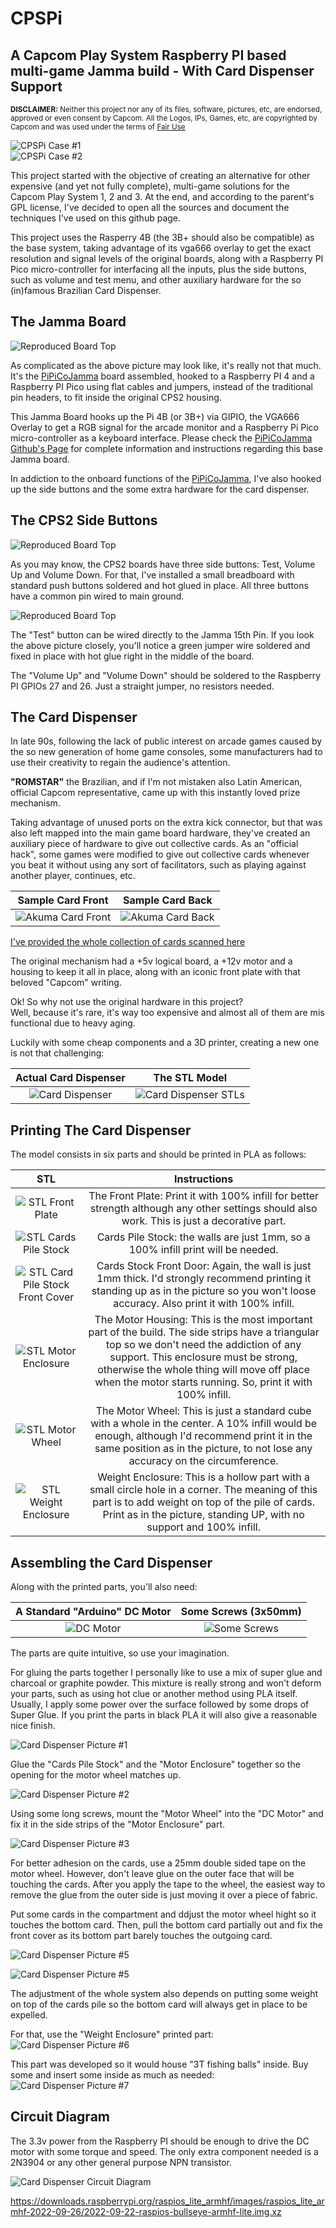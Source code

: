 # CPSPi
## A Capcom Play System Raspberry PI based multi-game Jamma build - With Card Dispenser Support
  
<sup>**DISCLAIMER:** Neither this project nor any of its files, software, pictures, etc, are endorsed, approved or even consent by Capcom. All the Logos, IPs, Games, etc, are copyrighted by Capcom and was used under the terms of [Fair Use](https://www.copyright.gov/fair-use/)</sup>  
  
![CPSPi Case #1](images/board2.jpg)  
![CPSPi Case #2](images/board3.jpg)  
  
This project started with the objective of creating an alternative for other expensive (and yet not fully complete), multi-game solutions for the Capcom Play System 1, 2 and 3. At the end, and according to the parent's GPL license, I've decided to open all the sources and document the techniques I've used on this github page.  
  
This project uses the Rasperry 4B (the 3B+ should also be compatible) as the base system, taking advantage of its vga666 overlay to get the exact resolution and signal levels of the original boards, along with a Raspberry PI Pico micro-controller for interfacing all the inputs, plus the side buttons, such as volume and test menu, and other auxiliary hardware for the so (in)famous Brazilian Card Dispenser.  
  
## The Jamma Board  
![Reproduced Board Top](images/board1.jpg)  
  
As complicated as the above picture may look like, it's really not that much. It's the [PiPiCoJamma](https://github.com/ninomegadriver/PiPicoJamma) board assembled, hooked to a Raspberry PI 4 and a Raspberry PI Pico using flat cables and jumpers, instead of the traditional pin headers, to fit inside the original CPS2 housing.  
  
This Jamma Board hooks up the Pi 4B (or 3B+) via GIPIO, the VGA666 Overlay to get a RGB signal for the arcade monitor and a Raspberry Pi Pico micro-controller as a keyboard interface. Please check the [PiPiCoJamma Github's Page](https://github.com/ninomegadriver/PiPicoJamma) for complete information and instructions regarding this base Jamma board.  
  
In addiction to the onboard functions of the [PiPiCoJamma](https://github.com/ninomegadriver/PiPicoJamma), I've also hooked up the side buttons and the some extra hardware for the card dispenser.  
  
## The CPS2 Side Buttons    
![Reproduced Board Top](images/side_buttons.jpg)  

As you may know, the CPS2 boards have three side buttons: Test, Volume Up and Volume Down. For that, I've installed a small breadboard with standard push buttons soldered and hot glued in place. All three buttons have a common pin wired to main ground.  
  
![Reproduced Board Top](images/test_button.jpg)  
  
The "Test" button can be wired directly to the Jamma 15th Pin. If you look the above picture closely, you'll notice a green jumper wire soldered and fixed in place with hot glue right in the middle of the board.  
  
The "Volume Up" and "Volume Down" should be soldered to the Raspberry PI GPIOs 27 and 26. Just a straight jumper, no resistors needed.  
  
## The Card Dispenser  
  
In late 90s, following the lack of public interest on arcade games caused by the so new generation of home game consoles, some manufacturers had to use their creativity to regain the audience's attention.  
  
**"ROMSTAR"** the Brazilian, and if I'm not mistaken also Latin American, official Capcom representative, came up with this instantly loved prize mechanism.  
  
Taking advantage of unused ports on the extra kick connector, but that was also left mapped into the main game board hardware, they've created an auxiliary piece of hardware to give out collective cards. As an "official hack", some games were modified to give out collective cards whenever you beat it without using any sort of facilitators, such as playing against another player, continues, etc.
  
Sample Card Front | Sample Card Back  
:-------------------------:|:-------------------------:  
![Akuma Card Front](Cards_Scan/super_sf2_-_akuma_-_front.jpg)|![Akuma Card Back](Cards_Scan/super_sf2_-_akuma_-_zback.jpg)  
  
[I've provided the whole collection of cards scanned here](Cards_Scan)  
  
The original mechanism had a +5v logical board, a +12v motor and a housing to keep it all in place, along with an iconic front plate with that beloved "Capcom" writing.  
  
Ok! So why not use the original hardware in this project?  
Well, because it's rare, it's way too expensive and almost all of them are mis functional due to heavy aging.  
  
Luckily with some cheap components and a 3D printer, creating a new one is not that challenging: 
  
Actual Card Dispenser | The STL Model  
:-------------------------:|:-------------------------:  
![Card Dispenser](images/card_dispenser_front-tiny.jpg)|![Card Dispenser STLs](images/card_dispenser_stl_parts.jpg)  

## Printing The Card Dispenser
  
The model consists in six parts and should be printed in PLA as follows:  
  
STL | Instructions  
:-------------------------:|:-------------------------:  
![STL Front Plate](images/card_dispenser_stl_front-plate.jpg)| The Front Plate: Print it with 100% infill for better strength although any other settings should also work. This is just a decorative part.
![STL Cards Pile Stock](images/card_dispenser_stl_front-cards-stock.jpg)| Cards Pile Stock: the walls are just 1mm, so a 100% infill print will be needed.  
![STL Card Pile Stock Front Cover](images/card_dispenser_stl_front-cards-stock-front-cover.jpg)| Cards Stock Front Door: Again, the wall is just 1mm thick. I'd strongly recommend printing it standing up as in the picture so you won't loose accuracy. Also print it with 100% infill.  
![STL Motor Enclosure](images/card_dispenser_stl_motor-enclosure.jpg)| The Motor Housing: This is the most important part of the build. The side strips have a triangular top so we don't need the addiction of any support. This enclosure must be strong, otherwise the whole thing will move off place when the motor starts running. So, print it with 100% infill.  
![STL Motor Wheel](images/card_dispenser_stl_motor-wheel.jpg)| The Motor Wheel: This is just a standard cube with a whole in the center. A 10% infill would be enough, although I'd recommend print it in the same position as in the picture, to not lose any accuracy on the circumference.  
![STL Weight Enclosure](images/card_dispenser_stl_weight-housing.jpg)| Weight Enclosure: This is a hollow part with a small circle hole in a corner. The meaning of this part is to add weight on top of the pile of cards. Print as in the picture, standing UP, with no support and 100% infill.


## Assembling the Card Dispenser
  
Along with the printed parts, you'll also need:  

A Standard "Arduino" DC Motor | Some Screws (3x50mm)
:-------------------------:|:-------------------------:  
![DC Motor](images/dc_motor.jpg)|![Some Screws](images/screws.jpg)  
  
The parts are quite intuitive, so use your imagination.
  
For gluing the parts together I personally like to use a mix of super glue and charcoal or graphite powder. This mixture is really strong and won't deform your parts, such as using hot clue or another method using PLA itself. Usually, I apply some power over the surface followed by some drops of Super Glue. If you print the parts in black PLA it will also give a reasonable nice finish.  
  
![Card Dispenser Picture #1](images/card_dispenser_card_deposit.jpg)  
  
Glue the "Cards Pile Stock" and the "Motor Enclosure" together so the opening for the motor wheel matches up.  
  
![Card Dispenser Picture #2](images/card_dispenser_motor_adjust.jpg)  
  
Using some long screws, mount the "Motor Wheel" into the "DC Motor" and fix it in the side strips of the "Motor Enclosure" part.  
  
![Card Dispenser Picture #3](images/card_dispenser_bottom.jpg)
  
For better adhesion on the cards, use a 25mm double sided tape on the motor wheel. However, don't leave glue on the outer face that will be touching the cards. After you apply the tape to the wheel, the easiest way to remove the glue from the outer side is just moving it over a piece of fabric.  
  
Put some cards in the compartment and ddjust the motor wheel hight so it touches the bottom card. Then, pull the bottom card partially out and fix the front cover as its bottom part barely touches the outgoing card.  
    
![Card Dispenser Picture #5](images/card_dispenser_top_uncovered.jpg)  
  
![Card Dispenser Picture #5](images/card_dispenser_card_adjust.jpg)  
  
The adjustment of the whole system also depends on putting some weight on top of the cards pile so the bottom card will always get in place to be expelled.  
  
For that, use the "Weight Enclosure" printed part:  
![Card Dispenser Picture #6](images/card_dispenser_weight_housing.jpg)
  
This part was developed so it would house "3T fishing balls" inside. Buy some and insert some inside as much as needed:    
![Card Dispenser Picture #7](images/3t_fishing_balls.jpg)  
  
## Circuit Diagram  
  
The 3.3v power from the Raspberry PI should be enough to drive the DC motor with some torque and speed. The only extra component needed is a 2N3904 or any other general purpose NPN transistor.  

![Card Dispenser Circuit Diagram](images/card_dispenser_diagram.png)  


https://downloads.raspberrypi.org/raspios_lite_armhf/images/raspios_lite_armhf-2022-09-26/2022-09-22-raspios-bullseye-armhf-lite.img.xz
